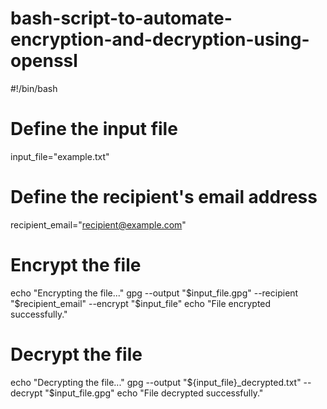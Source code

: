 # bash-script-to-automate-encryption-and-decryption-using-openssl
#!/bin/bash

# Define the input file
input_file="example.txt"

# Define the recipient's email address
recipient_email="recipient@example.com"

# Encrypt the file
echo "Encrypting the file..."
gpg --output "$input_file.gpg" --recipient "$recipient_email" --encrypt "$input_file"
echo "File encrypted successfully."

# Decrypt the file
echo "Decrypting the file..."
gpg --output "${input_file}_decrypted.txt" --decrypt "$input_file.gpg"
echo "File decrypted successfully."
